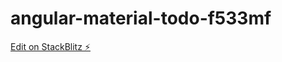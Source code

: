 # angular-material-todo-f533mf

[Edit on StackBlitz ⚡️](https://stackblitz.com/edit/angular-material-todo-f533mf)